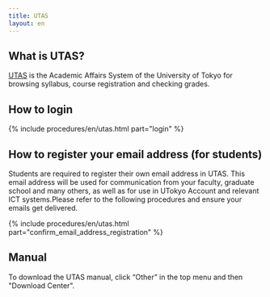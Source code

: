 ```yaml
---
title: UTAS
layout: en
---
```


## What is UTAS?

[UTAS](https://utas.adm.u-tokyo.ac.jp/campusweb/campusportal.do) is the Academic Affairs System of the University of Tokyo for browsing syllabus, course registration and checking grades.

## How to login

{% include procedures/en/utas.html part="login" %}

## How to register your email address (for students)

Students are required to register their own email address in UTAS. This email address will be used for communication from your faculty, graduate school and many others, as well as for use in UTokyo Account and relevant ICT systems.Please refer to the following procedures and ensure your emails get delivered.

{% include procedures/en/utas.html part="confirm_email_address_registration" %}

## Manual

To download the UTAS manual, click “Other” in the top menu and then "Download Center".
